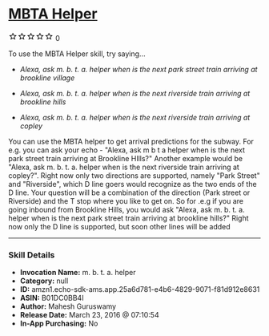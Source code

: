 # [MBTA Helper](http://alexa.amazon.com/#skills/amzn1.echo-sdk-ams.app.25a6d781-e4b6-4829-9071-f81d912e8631)
![0 stars](../../images/ic_star_border_black_18dp_1x.png)![0 stars](../../images/ic_star_border_black_18dp_1x.png)![0 stars](../../images/ic_star_border_black_18dp_1x.png)![0 stars](../../images/ic_star_border_black_18dp_1x.png)![0 stars](../../images/ic_star_border_black_18dp_1x.png) 0

To use the MBTA Helper skill, try saying...

* *Alexa, ask m. b. t. a. helper when is the next park street train arriving at brookline village*

* *Alexa, ask m. b. t. a. helper when is the next riverside train arriving at brookline hills*

* *Alexa, ask m. b. t. a. helper when is the next riverside train arriving at copley*

You can use the MBTA helper to get arrival predictions for the subway. For e.g. you can ask your echo - "Alexa, ask m b t a  helper when is the next park street train arriving at Brookline HIlls?" Another example would be "Alexa, ask m. b. t. a.  helper when is the next riverside train arriving at copley?". Right now only two directions are supported, namely "Park Street" and "Riverside", which D line goers would recognize as the two ends of the D line. Your question will be a combination of the direction (Park street or Riverside) and the T stop where you like to get on. So for .e.g if you are going inbound from Brookline Hills, you would ask "Alexa, ask m. b. t. a. helper when is the next park street train arriving at brookline hills?"
Right now only the D line is supported, but soon other lines will be added

***

### Skill Details

* **Invocation Name:** m. b. t. a. helper
* **Category:** null
* **ID:** amzn1.echo-sdk-ams.app.25a6d781-e4b6-4829-9071-f81d912e8631
* **ASIN:** B01DC0BB4I
* **Author:** Mahesh Guruswamy
* **Release Date:** March 23, 2016 @ 07:10:54
* **In-App Purchasing:** No
